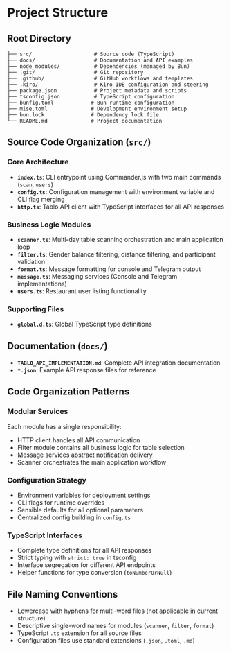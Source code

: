 # Project Structure

## Root Directory
```
├── src/                    # Source code (TypeScript)
├── docs/                   # Documentation and API examples
├── node_modules/           # Dependencies (managed by Bun)
├── .git/                   # Git repository
├── .github/                # GitHub workflows and templates
├── .kiro/                  # Kiro IDE configuration and steering
├── package.json            # Project metadata and scripts
├── tsconfig.json           # TypeScript configuration
├── bunfig.toml            # Bun runtime configuration
├── mise.toml              # Development environment setup
├── bun.lock               # Dependency lock file
└── README.md              # Project documentation
```

## Source Code Organization (`src/`)

### Core Architecture
- **`index.ts`**: CLI entrypoint using Commander.js with two main commands (`scan`, `users`)
- **`config.ts`**: Configuration management with environment variable and CLI flag merging
- **`http.ts`**: Tablo API client with TypeScript interfaces for all API responses

### Business Logic Modules
- **`scanner.ts`**: Multi-day table scanning orchestration and main application loop
- **`filter.ts`**: Gender balance filtering, distance filtering, and participant validation
- **`format.ts`**: Message formatting for console and Telegram output
- **`message.ts`**: Messaging services (Console and Telegram implementations)
- **`users.ts`**: Restaurant user listing functionality

### Supporting Files
- **`global.d.ts`**: Global TypeScript type definitions

## Documentation (`docs/`)
- **`TABLO_API_IMPLEMENTATION.md`**: Complete API integration documentation
- **`*.json`**: Example API response files for reference

## Code Organization Patterns

### Modular Services
Each module has a single responsibility:
- HTTP client handles all API communication
- Filter module contains all business logic for table selection
- Message services abstract notification delivery
- Scanner orchestrates the main application workflow

### Configuration Strategy
- Environment variables for deployment settings
- CLI flags for runtime overrides
- Sensible defaults for all optional parameters
- Centralized config building in `config.ts`

### TypeScript Interfaces
- Complete type definitions for all API responses
- Strict typing with `strict: true` in tsconfig
- Interface segregation for different API endpoints
- Helper functions for type conversion (`toNumberOrNull`)

## File Naming Conventions
- Lowercase with hyphens for multi-word files (not applicable in current structure)
- Descriptive single-word names for modules (`scanner`, `filter`, `format`)
- TypeScript `.ts` extension for all source files
- Configuration files use standard extensions (`.json`, `.toml`, `.md`)